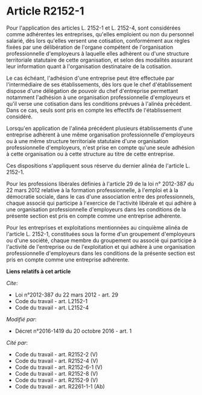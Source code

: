 # Article R2152-1

Pour l'application des articles L. 2152-1 et L. 2152-4, sont considérées comme adhérentes les entreprises, qu'elles emploient
ou non du personnel salarié, dès lors qu'elles versent une cotisation, conformément aux règles fixées par une délibération de
l'organe compétent de l'organisation professionnelle d'employeurs à laquelle elles adhèrent ou d'une structure territoriale
statutaire de cette organisation, et selon des modalités assurant leur information quant à l'organisation destinataire de la
cotisation. 

Le  cas échéant, l'adhésion d'une entreprise peut être effectuée par  l'intermédiaire de ses établissements, dès lors que le
chef  d'établissement dispose d'une délégation de pouvoir du chef d'entreprise  permettant notamment l'adhésion à une
organisation professionnelle  d'employeurs et qu'il verse une cotisation dans les conditions prévues à  l'alinéa précédent.
Dans ce cas, seuls sont pris en compte les  effectifs de l'établissement considéré. 

Lorsqu'en  application de l'alinéa précédent plusieurs établissements d'une  entreprise adhèrent à une même organisation
professionnelle d'employeurs  ou à une même structure territoriale statutaire d'une organisation  professionnelle
d'employeurs, n'est prise en compte qu'une seule  adhésion à cette organisation ou à cette structure au titre de cette
entreprise. 

Ces dispositions s'appliquent sous réserve du dernier alinéa de l'article L. 2152-1. 

Pour les professions libérales définies à l'article 29 de la loi n° 2012-387 du 22 mars 2012 relative à la formation
professionnelle, à l'emploi et à la démocratie sociale, dans le cas d'une association entre des professionnels, chaque
associé qui participe à l'exercice de l'activité libérale et qui adhère à une organisation professionnelle d'employeurs dans
les conditions de la présente section est pris en compte comme une entreprise adhérente.

Pour  les entreprises et exploitations mentionnées au cinquième alinéa de  l'article L. 2152-1, constituées sous la forme
d'un groupement  d'employeurs ou d'une société, chaque membre du groupement ou associé  qui participe à l'activité de
l'entreprise ou de l'exploitation et qui  adhère à une organisation professionnelle d'employeurs dans les  conditions de la
présente section est pris en compte comme une  entreprise adhérente.

**Liens relatifs à cet article**

_Cite_:

  - Loi n°2012-387 du 22 mars 2012 - art. 29
  - Code du travail - art. L2152-1
  - Code du travail - art. L2152-4

_Modifié par_:

  - Décret n°2016-1419 du 20 octobre 2016 - art. 1

_Cité par_:

  - Code du travail - art. R2152-2 (V)
  - Code du travail - art. R2152-4 (V)
  - Code du travail - art. R2152-6-1 (V)
  - Code du travail - art. R2152-8 (V)
  - Code du travail - art. R2152-9 (V)
  - Code du travail - art. R2261-1-1 (Ab)
